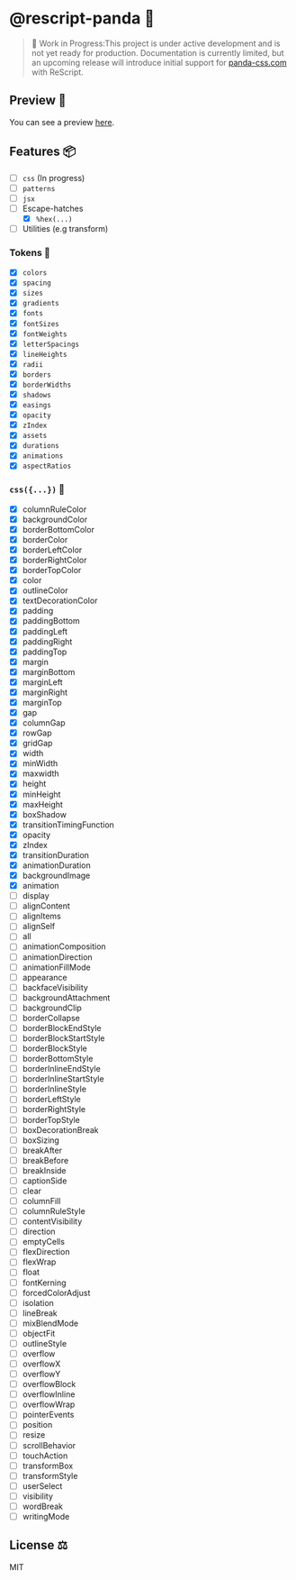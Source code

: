 # @rescript-panda 🐼
> 📣 Work in Progress:This project is under active development and is not yet ready for production. Documentation is currently limited, but an upcoming release will introduce initial support for [panda-css.com](https://panda-css.com) with ReScript.

## Preview 🎥
You can see a preview [here](https://vimeo.com/1025734545?share=copy). 

## Features 📦
- [ ] `css` (In progress)
- [ ] `patterns`
- [ ] `jsx`
- [ ] Escape-hatches
  - [x] `%hex(...)`    
- [ ] Utilities (e.g transform)

### Tokens 🔎
- [x] `colors`
- [x] `spacing`
- [x] `sizes`
- [x] `gradients`
- [x] `fonts`
- [x] `fontSizes`
- [x] `fontWeights`
- [x] `letterSpacings`
- [x] `lineHeights`
- [x] `radii`
- [x] `borders`
- [x] `borderWidths`
- [x] `shadows`
- [x] `easings`
- [x] `opacity`
- [x] `zIndex`
- [x] `assets`
- [x] `durations`
- [x] `animations`
- [x] `aspectRatios`

### `css({...})` 📖
  - [x] columnRuleColor
  - [x] backgroundColor
  - [x] borderBottomColor
  - [x] borderColor
  - [x] borderLeftColor
  - [x] borderRightColor
  - [x] borderTopColor
  - [x] color
  - [x] outlineColor
  - [x] textDecorationColor
  - [x] padding
  - [x] paddingBottom
  - [x] paddingLeft
  - [x] paddingRight
  - [x] paddingTop
  - [x] margin
  - [x] marginBottom
  - [x] marginLeft
  - [x] marginRight
  - [x] marginTop
  - [x] gap
  - [x] columnGap
  - [x] rowGap
  - [x] gridGap
  - [x] width
  - [x] minWidth
  - [x] maxwidth
  - [x] height
  - [x] minHeight
  - [x] maxHeight
  - [x] boxShadow
  - [x] transitionTimingFunction
  - [x] opacity
  - [x] zIndex
  - [x] transitionDuration
  - [x] animationDuration
  - [x] backgroundImage
  - [x] animation
  - [ ] display
  - [ ] alignContent
  - [ ] alignItems
  - [ ] alignSelf
  - [ ] all
  - [ ] animationComposition
  - [ ] animationDirection
  - [ ] animationFillMode
  - [ ] appearance
  - [ ] backfaceVisibility
  - [ ] backgroundAttachment
  - [ ] backgroundClip
  - [ ] borderCollapse
  - [ ] borderBlockEndStyle
  - [ ] borderBlockStartStyle
  - [ ] borderBlockStyle
  - [ ] borderBottomStyle
  - [ ] borderInlineEndStyle
  - [ ] borderInlineStartStyle
  - [ ] borderInlineStyle
  - [ ] borderLeftStyle
  - [ ] borderRightStyle
  - [ ] borderTopStyle
  - [ ] boxDecorationBreak
  - [ ] boxSizing
  - [ ] breakAfter
  - [ ] breakBefore
  - [ ] breakInside
  - [ ] captionSide
  - [ ] clear
  - [ ] columnFill
  - [ ] columnRuleStyle
  - [ ] contentVisibility
  - [ ] direction
  - [ ] emptyCells
  - [ ] flexDirection
  - [ ] flexWrap
  - [ ] float
  - [ ] fontKerning
  - [ ] forcedColorAdjust
  - [ ] isolation
  - [ ] lineBreak
  - [ ] mixBlendMode
  - [ ] objectFit
  - [ ] outlineStyle
  - [ ] overflow
  - [ ] overflowX
  - [ ] overflowY
  - [ ] overflowBlock
  - [ ] overflowInline
  - [ ] overflowWrap
  - [ ] pointerEvents
  - [ ] position
  - [ ] resize
  - [ ] scrollBehavior
  - [ ] touchAction
  - [ ] transformBox
  - [ ] transformStyle
  - [ ] userSelect
  - [ ] visibility
  - [ ] wordBreak
  - [ ] writingMode

 ## License ⚖️
 MIT
 
